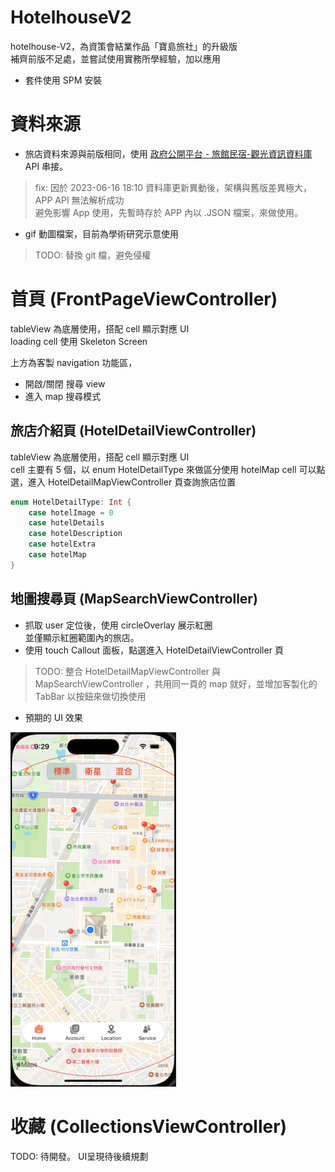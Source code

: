 # HotelhouseV2
hotelhouse-V2，為資策會結業作品「寶島旅社」的升級版\
補齊前版不足處，並嘗試使用實務所學經驗，加以應用

- 套件使用 SPM 安裝

# 資料來源
- 旅店資料來源與前版相同，使用 [政府公開平台 - 旅館民宿-觀光資訊資料庫](https://data.gov.tw/dataset/7780) API 串接。
>fix: 因於 2023-06-16 18:10 資料庫更新異動後，架構與舊版差異極大，APP API 無法解析成功\
>避免影響 App 使用，先暫時存於 APP 內以 .JSON 檔案，來做使用。
- gif 動圖檔案，目前為學術研究示意使用
>TODO: 替換 git 檔，避免侵權

# 首頁 (FrontPageViewController)
tableView 為底層使用，搭配 cell 顯示對應 UI\
loading cell 使用 Skeleton Screen

上方為客製 navigation 功能區，
- 開啟/關閉 搜尋 view
- 進入 map 搜尋模式

## 旅店介紹頁 (HotelDetailViewController)
tableView 為底層使用，搭配 cell 顯示對應 UI\
cell 主要有 5 個，以 enum HotelDetailType 來做區分使用
hotelMap cell 可以點選，進入 HotelDetailMapViewController 頁查詢旅店位置
```swift
enum HotelDetailType: Int {
    case hotelImage = 0
    case hotelDetails
    case hotelDescription
    case hotelExtra
    case hotelMap
}
```
## 地圖搜尋頁 (MapSearchViewController)
- 抓取 user 定位後，使用 circleOverlay 展示紅圈\
並僅顯示紅圈範圍內的旅店。
- 使用 touch Callout 面板，點選進入 HotelDetailViewController 頁

>TODO: 整合 HotelDetailMapViewController 與 MapSearchViewController ，共用同一頁的 map 就好，並增加客製化的 TabBar 以按鈕來做切換使用

- 預期的 UI 效果

![image](Documents/MapSearchVC預期效果.png)

# 收藏 (CollectionsViewController)
TODO: 待開發。 UI呈現待後續規劃
